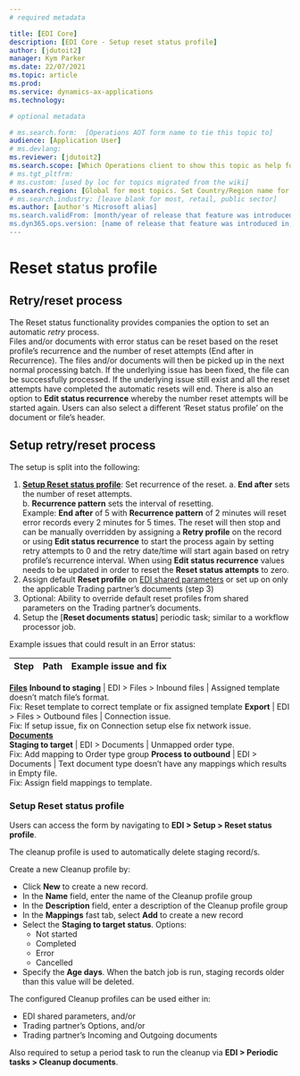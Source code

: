 ```yaml
---
# required metadata

title: [EDI Core]
description: [EDI Core - Setup reset status profile]
author: [jdutoit2]
manager: Kym Parker
ms.date: 22/07/2021
ms.topic: article
ms.prod: 
ms.service: dynamics-ax-applications
ms.technology: 

# optional metadata

# ms.search.form:  [Operations AOT form name to tie this topic to]
audience: [Application User]
# ms.devlang: 
ms.reviewer: [jdutoit2]
ms.search.scope: [Which Operations client to show this topic as help for, to be set by content strategist, see list here: https://microsoft.sharepoint.com/teams/DynDoc/_layouts/15/WopiFrame.aspx?sourcedoc={23419e1c-eb64-42e9-aa9b-79875b428718}&action=edit&wd=target%28Core%20Dynamics%20AX%20CP%20requirements%2Eone%7C4CC185C0%2DEFAA%2D42CD%2D94B9%2D8F2A45E7F61A%2FVersions%20list%20for%20docs%20topics%7CC14BE630%2D5151%2D49D6%2D8305%2D554B5084593C%2F%29]
# ms.tgt_pltfrm: 
# ms.custom: [used by loc for topics migrated from the wiki]
ms.search.region: [Global for most topics. Set Country/Region name for localizations]
# ms.search.industry: [leave blank for most, retail, public sector]
ms.author: [author's Microsoft alias]
ms.search.validFrom: [month/year of release that feature was introduced in, in format yyyy-mm-dd]
ms.dyn365.ops.version: [name of release that feature was introduced in, see list here: https://microsoft.sharepoint.com/teams/DynDoc/_layouts/15/WopiFrame.aspx?sourcedoc={23419e1c-eb64-42e9-aa9b-79875b428718}&action=edit&wd=target%28Core%20Dynamics%20AX%20CP%20requirements%2Eone%7C4CC185C0%2DEFAA%2D42CD%2D94B9%2D8F2A45E7F61A%2FVersions%20list%20for%20docs%20topics%7CC14BE630%2D5151%2D49D6%2D8305%2D554B5084593C%2F%29]
---
```


# Reset status profile

## Retry/reset process

The Reset status functionality provides companies the option to set an automatic _retry_ process. <br>
Files and/or documents with error status can be reset based on the reset profile’s recurrence and the number of reset attempts (End after in Recurrence).
The files and/or documents will then be picked up in the next normal processing batch. If the underlying issue has been fixed, the file can be successfully processed. If the underlying issue still exist and all the reset attempts have completed the automatic resets will end. There is also an option to **Edit status recurrence** whereby the number reset attempts will be started again. Users can also select a different ‘Reset status profile’ on the document or file’s header.

## Setup retry/reset process
The setup is split into the following:
1.	[**Setup Reset status profile**](#setup-reset-status-profile): Set recurrence of the reset.
a.	**End after** sets the number of reset attempts. <br>
b.	**Recurrence pattern** sets the interval of resetting. <br>
Example: **End after** of 5 with **Recurrence pattern** of 2 minutes will reset error records every 2 minutes for 5 times. The reset will then stop and can be manually overridden by assigning a **Retry profile** on the record or using **Edit status recurrence** to start the process again by setting retry attempts to 0 and the retry date/time will start again based on retry profile’s recurrence interval. When using **Edit status recurrence** values needs to be updated in order to reset the **Reset status attempts** to zero.
2.	Assign default **Reset profile** on [EDI shared parameters](EDI_SharedParameters.md) or set up on only the applicable Trading partner’s documents (step 3)
3.	Optional: Ability to override default reset profiles from shared parameters on the Trading partner’s documents.
4.	Setup the [**Reset documents status**] periodic task; similar to a workflow processor job.

Example issues that could result in an Error status:

**Step** 	                        | **Path**                              | **Example issue and fix**
:-------------------------------- |:------------------------------------- |:-------------------------------------
<ins>**Files**</ins>
**Inbound to staging**            |	EDI > Files > Inbound files           |	Assigned template doesn’t match file’s format. <br> Fix: Reset template to correct template or fix assigned template
**Export**                        |	EDI > Files > Outbound files          |	Connection issue. <br> Fix: If setup issue, fix on Connection setup else fix network issue.
<ins>**Documents**</ins>	
**Staging to target**             |	EDI > Documents                       | Unmapped order type. <br> Fix: Add mapping to Order type group
**Process to outbound**           |	EDI > Documents                       |	Text document type doesn’t have any mappings which results in Empty file. <br> Fix: Assign field mappings to template.


### Setup Reset status profile

Users can access the form by navigating to **EDI > Setup > Reset status profile**.

The cleanup profile is used to automatically delete staging record/s.

Create a new Cleanup profile by:
- Click **New** to create a new record. 
- In the **Name** field, enter the name of the Cleanup profile group
- In the **Description** field, enter a description of the Cleanup profile group
- In the **Mappings** fast tab, select **Add** to create a new record
- Select the **Staging to target status**. Options:
  - Not started
  - Completed
  - Error
  - Cancelled
- Specify the **Age days**. When the batch job is run, staging records older than this value will be deleted.

The configured Cleanup profiles can be used either in:
- EDI shared parameters, and/or
- Trading partner’s Options, and/or
- Trading partner’s Incoming and Outgoing documents

Also required to setup a period task to run the cleanup via  **EDI > Periodic tasks > Cleanup documents**.

